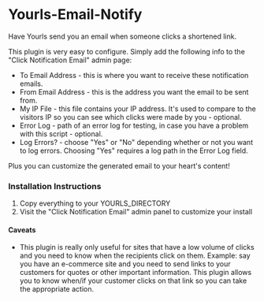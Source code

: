 # Yourls-Email-Notify
Have Yourls send you an email when someone clicks a shortened link.

This plugin is very easy to configure.  Simply add the following info to the "Click Notification Email" admin page:
* To Email Address - this is where you want to receive these notification emails.
* From Email Address - this is the address you want the email to be sent from.
* My IP File - this file contains your IP address.  It's used to compare to the visitors IP so you can see which clicks were made by you - optional.
* Error Log - path of an error log for testing, in case you have a problem with this script - optional.
* Log Errors? - choose "Yes" or "No" depending whether or not you want to log errors.  Choosing "Yes" requires a log path in the Error Log field.

Plus you can customize the generated email to your heart's content!

### Installation Instructions

1. Copy everything to your YOURLS_DIRECTORY
2. Visit the "Click Notification Email" admin panel to customize your install

#### Caveats

* This plugin is really only useful for sites that have a low volume of clicks and you need to know when the recipients click on them.  Example: say you have an e-commerce site and you need to send links to your customers for quotes or other important information.  This plugin allows you to know when/if your customer clicks on that link so you can take the appropriate action.
